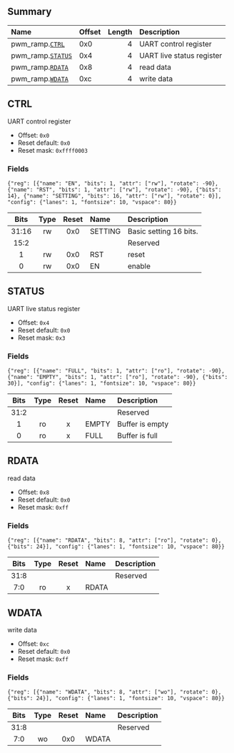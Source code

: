 ## Summary

| Name                         | Offset   |   Length | Description               |
|:-----------------------------|:---------|---------:|:--------------------------|
| pwm_ramp.[`CTRL`](#ctrl)     | 0x0      |        4 | UART control register     |
| pwm_ramp.[`STATUS`](#status) | 0x4      |        4 | UART live status register |
| pwm_ramp.[`RDATA`](#rdata)   | 0x8      |        4 | read data                 |
| pwm_ramp.[`WDATA`](#wdata)   | 0xc      |        4 | write data                |

## CTRL
UART control register
- Offset: `0x0`
- Reset default: `0x0`
- Reset mask: `0xffff0003`

### Fields

```wavejson
{"reg": [{"name": "EN", "bits": 1, "attr": ["rw"], "rotate": -90}, {"name": "RST", "bits": 1, "attr": ["rw"], "rotate": -90}, {"bits": 14}, {"name": "SETTING", "bits": 16, "attr": ["rw"], "rotate": 0}], "config": {"lanes": 1, "fontsize": 10, "vspace": 80}}
```

|  Bits  |  Type  |  Reset  | Name    | Description            |
|:------:|:------:|:-------:|:--------|:-----------------------|
| 31:16  |   rw   |   0x0   | SETTING | Basic setting 16 bits. |
|  15:2  |        |         |         | Reserved               |
|   1    |   rw   |   0x0   | RST     | reset                  |
|   0    |   rw   |   0x0   | EN      | enable                 |

## STATUS
UART live status register
- Offset: `0x4`
- Reset default: `0x0`
- Reset mask: `0x3`

### Fields

```wavejson
{"reg": [{"name": "FULL", "bits": 1, "attr": ["ro"], "rotate": -90}, {"name": "EMPTY", "bits": 1, "attr": ["ro"], "rotate": -90}, {"bits": 30}], "config": {"lanes": 1, "fontsize": 10, "vspace": 80}}
```

|  Bits  |  Type  |  Reset  | Name   | Description     |
|:------:|:------:|:-------:|:-------|:----------------|
|  31:2  |        |         |        | Reserved        |
|   1    |   ro   |    x    | EMPTY  | Buffer is empty |
|   0    |   ro   |    x    | FULL   | Buffer is full  |

## RDATA
read data
- Offset: `0x8`
- Reset default: `0x0`
- Reset mask: `0xff`

### Fields

```wavejson
{"reg": [{"name": "RDATA", "bits": 8, "attr": ["ro"], "rotate": 0}, {"bits": 24}], "config": {"lanes": 1, "fontsize": 10, "vspace": 80}}
```

|  Bits  |  Type  |  Reset  | Name   | Description   |
|:------:|:------:|:-------:|:-------|:--------------|
|  31:8  |        |         |        | Reserved      |
|  7:0   |   ro   |    x    | RDATA  |               |

## WDATA
write data
- Offset: `0xc`
- Reset default: `0x0`
- Reset mask: `0xff`

### Fields

```wavejson
{"reg": [{"name": "WDATA", "bits": 8, "attr": ["wo"], "rotate": 0}, {"bits": 24}], "config": {"lanes": 1, "fontsize": 10, "vspace": 80}}
```

|  Bits  |  Type  |  Reset  | Name   | Description   |
|:------:|:------:|:-------:|:-------|:--------------|
|  31:8  |        |         |        | Reserved      |
|  7:0   |   wo   |   0x0   | WDATA  |               |

